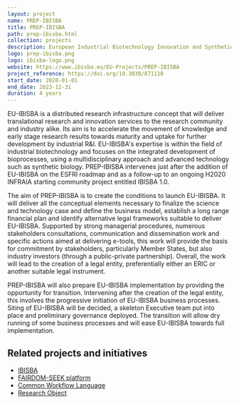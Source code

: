 ```yaml
---
layout: project
name: PREP-IBISBA
title: PREP-IBISBA
path: prep-ibisba.html
collection: projects
description: European Industrial Biotechnology Innovation and Synthetic Biology Accelerator Preparatory Phase
logo: prep-ibisba.png
logo: ibisba-logo.png
website: https://www.ibisba.eu/EU-Projects/PREP-IBISBA
project_reference: https://doi.org/10.3030/871118
start_date: 2020-01-01
end_date: 2023-12-31
duration: 4 years
---
```


EU-IBISBA is a distributed research infrastructure concept that will deliver translational research and innovation services to the research community and industry alike. Its aim is to accelerate the movement of knowledge and early stage research results towards maturity and uptake for further development by industrial R&I. EU-IBISBA's expertise is within the field of industrial biotechnology and focuses on the integrated development of bioprocesses, using a multidisciplinary approach and advanced technology such as synthetic biology. PREP-IBISBA intervenes just after the addition of EU-IBISBA on the ESFRI roadmap and as a follow-up to an ongoing H2020 INFRAIA starting community project entitled IBISBA 1.0.

The aim of PREP-IBISBA is to create the conditions to launch EU-IBISBA. It will deliver all the conceptual elements necessary to finalize the science and technology case and define the business model, establish a long range financial plan and identify alternative legal frameworks suitable to deliver EU-IBISBA. Supported by strong managerial procedures, numerous stakeholders consultations, communication and dissemination work and specific actions aimed at delivering e-tools, this work will provide the basis for commitment by stakeholders, particularly Member States, but also industry investors (through a public-private partnership). Overall, the work will lead to the creation of a legal entity, preferentially either an ERIC or another suitable legal instrument.

PREP-IBISBA will also prepare EU-IBISBA implementation by providing the opportunity for transition. Intervening after the creation of the legal entity, this involves the progressive initiation of EU-IBISBA business processes. Siting of EU-IBISBA will be decided, a skeleton Executive team put into place and preliminary governance deployed. The transition will allow dry running of some business processes and will ease EU-IBISBA towards full implementation.

## Related projects and initiatives

* [IBISBA](/projects/ibisba/)
* [FAIRDOM-SEEK platform](/products/seek/)
* [Common Workflow Language](/activities/cwl/) 
* [Research Object](/products/researchobject/)

